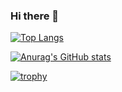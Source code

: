 ### Hi there 👋

[![Top Langs](https://github-readme-stats-git-main-yamaqos-projects.vercel.app/api/top-langs/?username=yamaqo&layout=compact&theme=dark)](https://github.com/anuraghazra/github-readme-stats)

[![Anurag's GitHub stats](https://github-readme-stats-git-main-yamaqos-projects.vercel.app/api?username=yamaqo&theme=dark)](https://github.com/anuraghazra/github-readme-stats)

[![trophy](https://github-profile-trophy.vercel.app/?username=yamaqo)](https://github.com/ryo-ma/github-profile-trophy)

<!--
- 🔭 I’m currently working on 
- 🌱 I’m currently learning ...
- 👯 I’m looking to collaborate on ...
- 🤔 I’m looking for help with ...
- 💬 Ask me about ...
- 📫 How to reach me: ...
- 😄 Pronouns: ...
- ⚡ Fun fact: ...
--!>
